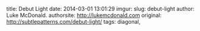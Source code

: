 title: Debut Light
date: 2014-03-01 13:01:29
imgur: 
slug: debut-light
author: Luke McDonald.
authorsite: http://lukemcdonald.com
original: http://subtlepatterns.com/debut-light/
tags: diagonal,
